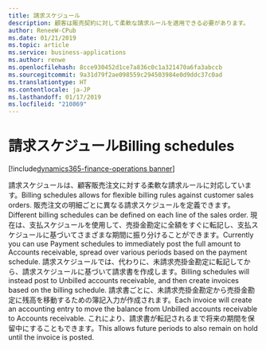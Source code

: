 ```yaml
---
title: 請求スケジュール
description: 顧客は販売契約に対して柔軟な請求ルールを適用できる必要があります。
author: ReneeW-CPub
ms.date: 01/21/2019
ms.topic: article
ms.service: business-applications
ms.author: renwe
ms.openlocfilehash: 8cce930452d1ce7a836c0c1a321470a6fa3abccb
ms.sourcegitcommit: 9a31d79f2ae098559c294503984e0d9ddc37c0ad
ms.translationtype: HT
ms.contentlocale: ja-JP
ms.lasthandoff: 01/17/2019
ms.locfileid: "210869"
---
```

<!--from editor: Please add ms.reviewer (CP owner's alias) to the metadata and update the author (PM's GitHub name) and ms.author (PM's Microsoft alias) entries.--> 

#  <a name="billing-schedules"></a><span data-ttu-id="e82da-103">請求スケジュール</span><span class="sxs-lookup"><span data-stu-id="e82da-103">Billing schedules</span></span>
[!include[dynamics365-finance-operations banner](../includes/dynamics365-finance-operations.md)]



<span data-ttu-id="e82da-104">請求スケジュールは、顧客販売注文に対する柔軟な請求ルールに対応しています。</span><span class="sxs-lookup"><span data-stu-id="e82da-104">Billing schedules allows for flexible billing rules against customer sales orders.</span></span> <span data-ttu-id="e82da-105">販売注文の明細ごとに異なる請求スケジュールを定義できます。</span><span class="sxs-lookup"><span data-stu-id="e82da-105">Different billing schedules can be defined on each line of the sales order.</span></span> <span data-ttu-id="e82da-106">現在は、支払スケジュールを使用して、売掛金勘定に全額をすぐに転記し、支払スケジュールに基づいてさまざまな期間に振り分けることができます。</span><span class="sxs-lookup"><span data-stu-id="e82da-106">Currently you can use Payment schedules to immediately post the full amount to Accounts receivable, spread over various periods based on the payment schedule.</span></span> <span data-ttu-id="e82da-107">請求スケジュールでは、代わりに、未請求売掛金勘定に転記してから、請求スケジュールに基づいて請求書を作成します。</span><span class="sxs-lookup"><span data-stu-id="e82da-107">Billing schedules will instead post to Unbilled accounts receivable, and then create invoices based on the billing schedule.</span></span> <span data-ttu-id="e82da-108">請求書ごとに、未請求売掛金勘定から売掛金勘定に残高を移動するための簿記入力が作成されます。</span><span class="sxs-lookup"><span data-stu-id="e82da-108">Each invoice will create an accounting entry to move the balance from Unbilled accounts receivable to Accounts receivable.</span></span> <span data-ttu-id="e82da-109">これにより、請求書が転記されるまで将来の期間を保留中にすることもできます。</span><span class="sxs-lookup"><span data-stu-id="e82da-109">This allows future periods to also remain on hold until the invoice is posted.</span></span> 

